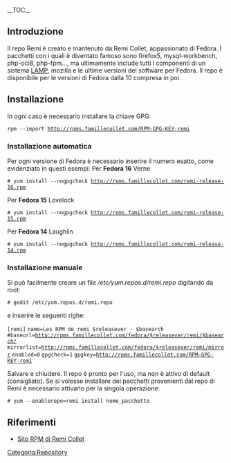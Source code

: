 \_\_TOC\_\_

Introduzione
------------

Il repo Remi è creato e mantenuto da Remi Collet, appassionato di Fedora. I pacchetti con i quali è diventato famoso sono firefox5, mysql-workbench, php-oci8, php-fpm..., ma ultimamente include tutti i componenti di un sistema [LAMP](LAMP "wikilink"), mozilla e le ultime versioni del software per Fedora.
Il repo è disponibile per le versioni di Fedora dalla 10 compresa in poi.

Installazione
-------------

In ogni caso è necessario installare la chiave GPG:

`rpm --import `[`http://rpms.famillecollet.com/RPM-GPG-KEY-remi`](http://rpms.famillecollet.com/RPM-GPG-KEY-remi)

### Installazione automatica

Per ogni versione di Fedora è necessario inserire il numero esatto, come evidenziato in questi esempi: Per **Fedora 16** Verne

`# yum install --nogpgcheck `[`http://rpms.famillecollet.com/remi-release-16.rpm`](http://rpms.famillecollet.com/remi-release-16.rpm)

Per **Fedora 15** Lovelock

`# yum install --nogpgcheck `[`http://rpms.famillecollet.com/remi-release-15.rpm`](http://rpms.famillecollet.com/remi-release-15.rpm)

Per **Fedora 14** Laughlin

`# yum install --nogpgcheck `[`http://rpms.famillecollet.com/remi-release-14.rpm`](http://rpms.famillecollet.com/remi-release-14.rpm)

### Installazione manuale

Si può facilmente creare un file */etc/yum.repos.d/remi.repo* digitando da root:

`# gedit /etc/yum.repos.d/remi.repo`

e inserire le seguenti righe:

`[remi]`
`name=Les RPM de remi $releasever - $basearch`
`#baseurl=`[`http://rpms.famillecollet.com/fedora/$releasever/remi/$basearch/`](http://rpms.famillecollet.com/fedora/$releasever/remi/$basearch/)
`mirrorlist=`[`http://rpms.famillecollet.com/fedora/$releasever/remi/mirror`](http://rpms.famillecollet.com/fedora/$releasever/remi/mirror)
`enabled=0`
`gpgcheck=1`
`gpgkey=`[`http://rpms.famillecollet.com/RPM-GPG-KEY-remi`](http://rpms.famillecollet.com/RPM-GPG-KEY-remi)

Salvare e chiudere.
Il repo è pronto per l'uso, ma non è attivo di default (consigliato). Se si volesse installare dei pacchetti provenienti dal repo di Remi è necessario attivarlo per la singola operazione:

`# yum --enablerepo=remi install nome_pacchetto`

Riferimenti
-----------

-   [Sito RPM di Remi Collet](http://rpms.famillecollet.com/)

<Categoria:Repository>
